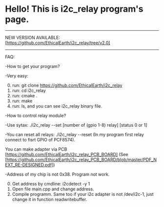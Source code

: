 # Hello! This is i2c_relay program's page.
_____________________________________________________________________________________
NEW VERSION AVAILABLE: [https://github.com/EthicalEarth/i2c_relay/tree/v2.0]
_____________________________________________________________________________________
FAQ:

-How to get your program?

-Very easy:

0) run: git clone https://github.com/EthicalEarth/i2c_relay
1) run: cd i2c_relay
2) run: cmake .
3) run: make
4) run: ls,  and you can see i2c_relay binary file.

-How to control relay module?

-Use sytax: ./i2c_relay --set [number of (gpio 1-8) relay] [status 0 or 1]

-You can reset all relays: ./i2c_relay --reset
(In my program first relay connect to fisrt GPIO of PCF8574). 

You can make adapter via PCB [https://github.com/EthicalEarth/i2c_relay_PCB_BOARD] (See [https://github.com/EthicalEarth/i2c_relay_PCB_BOARD/blob/master/PDF_NEXT_RE-DESIGNED.pdf])

-Address of my chip is not 0x38. Program not work.

0) Get address by cmdline: i2cdetect -y 1
1) Open file main.cpp and change address.
2) Compile programm.
Same too if your i2c adapter is not /dev/i2c-1, just change it in function readwritebuffer.
